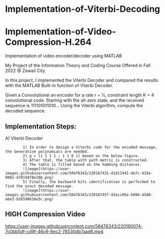 # Implementation-of-Viterbi-Decoding

# Implementation-of-Video-Compression-H.264
Implementation of video encoder/decoder using MATLAB

My Project of the Information Theory and Coding Course Offered in Fall 2022 @ Zewail City.

In this project, I implemented the Viterbi Decoder and compared the results with the MATLAB Built-in function of Viterbi Decoder.


Given a Convolutional an encoder for a rate r = 1⁄2, constraint length K = 4 convolutional code. 
Starting with the all-zero state, and the received sequence is 111101011010... 
Using the Viterbi algorithm, compute the decoded sequence.


## Implementation Steps:

A) Viterbi Decoder 

            1) In order to design a Viterbi code for the encoded message, the Generative polynomials are needed.
            2) g = [1 1 1 1 ; 1 1 0 1] based on the below figure.
            3) After that, the table with path metric is constructed.
            4) The table is filled based on the hamming distances.
            ![image](https://user-images.githubusercontent.com/58476343/220167431-d1d11541-de7c-432e-9082-470194f8e28b.png)
            5) Finally, the backward bits identification is performed to find the exact decoded message.
            ![image](https://user-images.githubusercontent.com/58476343/220167457-43ecc05e-b898-4588-a6e3-926598616e5c.png)


## HIGH Compression Video <a name="HIGH Compression Video"></a>
https://user-images.githubusercontent.com/58476343/220160074-7c0bb5df-cd9f-46c6-8ec2-78530db7aad6.mp4
